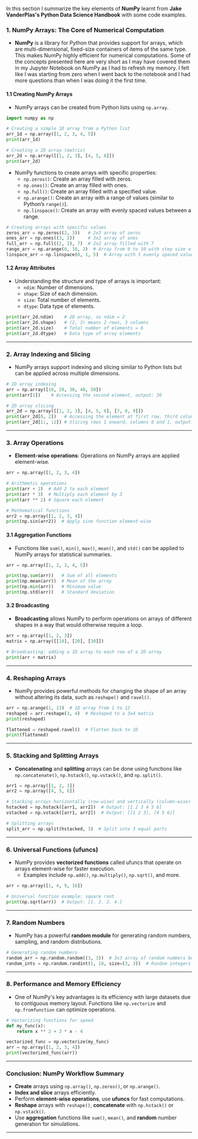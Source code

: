In this section I summarize the key elements of **NumPy** learnt from **Jake VanderPlas's Python Data Science Handbook** with some code examples.


### **1. NumPy Arrays: The Core of Numerical Computation**
- **NumPy** is a library for Python that provides support for arrays, which are multi-dimensional, fixed-size containers of items of the same type. This makes NumPy highly efficient for numerical computations. Some of the concepts presented here are very short as I may have covered them in my Jupyter Notebook on NumPy as I had to refresh my memory. I felt like I was starting from zero when I went back to the notebook and I had more questions than when I was doing it the first time. 

#### **1.1 Creating NumPy Arrays**
- NumPy arrays can be created from Python lists using `np.array`.

```python
import numpy as np

# Creating a simple 1D array from a Python list
arr_1d = np.array([1, 2, 3, 4, 5])
print(arr_1d)

# Creating a 2D array (matrix)
arr_2d = np.array([[1, 2, 3], [4, 5, 6]])
print(arr_2d)
```

- NumPy functions to create arrays with specific properties:
  - `np.zeros()`: Create an array filled with zeros.
  - `np.ones()`: Create an array filled with ones.
  - `np.full()`: Create an array filled with a specified value.
  - `np.arange()`: Create an array with a range of values (similar to Python’s `range()`).
  - `np.linspace()`: Create an array with evenly spaced values between a range.

```python
# Creating arrays with specific values
zeros_arr = np.zeros((2, 3))   # 2x3 array of zeros
ones_arr = np.ones((3, 2))     # 3x2 array of ones
full_arr = np.full((2, 2), 7)  # 2x2 array filled with 7
range_arr = np.arange(0, 10, 2)  # Array from 0 to 10 with step size of 2
linspace_arr = np.linspace(0, 1, 5)  # Array with 5 evenly spaced values from 0 to 1
```

#### **1.2 Array Attributes**
- Understanding the structure and type of arrays is important:
  - `ndim`: Number of dimensions.
  - `shape`: Size of each dimension.
  - `size`: Total number of elements.
  - `dtype`: Data type of elements.

```python
print(arr_2d.ndim)    # 2D array, so ndim = 2
print(arr_2d.shape)   # (2, 3) means 2 rows, 3 columns
print(arr_2d.size)    # Total number of elements = 6
print(arr_2d.dtype)   # Data type of array elements
```

---

### **2. Array Indexing and Slicing**
- NumPy arrays support indexing and slicing similar to Python lists but can be applied across multiple dimensions.

```python
# 1D array indexing
arr = np.array([10, 20, 30, 40, 50])
print(arr[1])    # Accessing the second element, output: 20

# 2D array slicing
arr_2d = np.array([[1, 2, 3], [4, 5, 6], [7, 8, 9]])
print(arr_2d[0, 2])   # Accessing the element at first row, third column, output: 3
print(arr_2d[1:, :2]) # Slicing rows 1 onward, columns 0 and 1, output: [[4, 5], [7, 8]]
```

---

### **3. Array Operations**
- **Element-wise operations**: Operations on NumPy arrays are applied element-wise.

```python
arr = np.array([1, 2, 3, 4])

# Arithmetic operations
print(arr + 2)  # Add 2 to each element
print(arr * 3)  # Multiply each element by 3
print(arr ** 2) # Square each element

# Mathematical functions
arr2 = np.array([1, 2, 3, 4])
print(np.sin(arr2))  # Apply sine function element-wise
```

#### **3.1 Aggregation Functions**
- Functions like `sum()`, `min()`, `max()`, `mean()`, and `std()` can be applied to NumPy arrays for statistical summaries.

```python
arr = np.array([1, 2, 3, 4, 5])

print(np.sum(arr))   # Sum of all elements
print(np.mean(arr))  # Mean of the array
print(np.min(arr))   # Minimum value
print(np.std(arr))   # Standard deviation
```

#### **3.2 Broadcasting**
- **Broadcasting** allows NumPy to perform operations on arrays of different shapes in a way that would otherwise require a loop.

```python
arr = np.array([1, 2, 3])
matrix = np.array([[10], [20], [30]])

# Broadcasting: adding a 1D array to each row of a 2D array
print(arr + matrix)
```

---

### **4. Reshaping Arrays**
- NumPy provides powerful methods for changing the shape of an array without altering its data, such as `reshape()` and `ravel()`.

```python
arr = np.arange(1, 13)  # 1D array from 1 to 12
reshaped = arr.reshape(3, 4)  # Reshaped to a 3x4 matrix
print(reshaped)

flattened = reshaped.ravel()  # Flatten back to 1D
print(flattened)
```

---

### **5. Stacking and Splitting Arrays**
- **Concatenating** and **splitting** arrays can be done using functions like `np.concatenate()`, `np.hstack()`, `np.vstack()`, and `np.split()`.

```python
arr1 = np.array([1, 2, 3])
arr2 = np.array([4, 5, 6])

# Stacking arrays horizontally (row-wise) and vertically (column-wise)
hstacked = np.hstack([arr1, arr2])  # Output: [1 2 3 4 5 6]
vstacked = np.vstack([arr1, arr2])  # Output: [[1 2 3], [4 5 6]]

# Splitting arrays
split_arr = np.split(hstacked, 3)  # Split into 3 equal parts
```

---

### **6. Universal Functions (ufuncs)**
- NumPy provides **vectorized functions** called ufuncs that operate on arrays element-wise for faster execution.
  - Examples include `np.add()`, `np.multiply()`, `np.sqrt()`, and more.

```python
arr = np.array([1, 4, 9, 16])

# Universal function example: square root
print(np.sqrt(arr))  # Output: [1. 2. 3. 4.]
```

---

### **7. Random Numbers**
- NumPy has a powerful **random module** for generating random numbers, sampling, and random distributions.

```python
# Generating random numbers
random_arr = np.random.random((3, 3))  # 3x3 array of random numbers between 0 and 1
random_ints = np.random.randint(1, 10, size=(3, 3))  # Random integers between 1 and 10
```

---

### **8. Performance and Memory Efficiency**
- One of NumPy's key advantages is its efficiency with large datasets due to contiguous memory layout. Functions like `np.vectorize` and `np.fromfunction` can optimize operations.

```python
# Vectorizing functions for speed
def my_func(x):
    return x ** 2 + 3 * x - 4

vectorized_func = np.vectorize(my_func)
arr = np.array([1, 2, 3, 4])
print(vectorized_func(arr))
```

---

### **Conclusion: NumPy Workflow Summary**
- **Create** arrays using `np.array()`, `np.zeros()`, or `np.arange()`.
- **Index and slice** arrays efficiently.
- Perform **element-wise operations**, use **ufuncs** for fast computations.
- **Reshape** arrays with `reshape()`, **concatenate** with `np.hstack()` or `np.vstack()`.
- Use **aggregation** functions like `sum()`, `mean()`, and **random** number generation for simulations.
  
---
